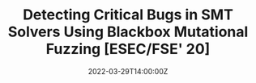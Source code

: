 ---
title: Detecting Critical Bugs in SMT Solvers Using Blackbox Mutational Fuzzing [ESEC/FSE' 20]

# Talk start and end times.
#   End time can optionally be hidden by prefixing the line with `#`.
date: '2022-03-29T14:00:00Z'
# date_end: '2030-07-01T15:00:00Z'
# Schedule page publish date (NOT talk date).
publishDate: '2017-01-01T00:00:00Z'

tags: [Paper Symposium]

doi: 'https://doi.org/10.1145/3368089.3409763'

# Is this a featured talk? (true/false)
featured: false
share: false

external_link: '/presentation/storm/2022-03-29-STORM.pdf'
---